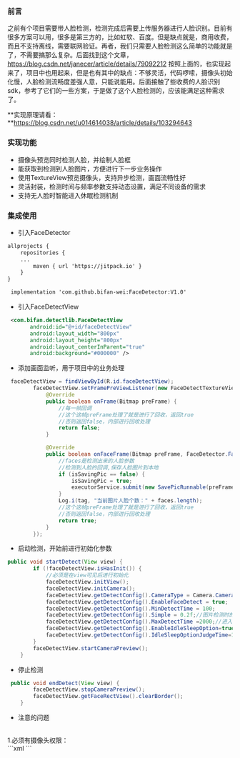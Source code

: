 ### 前言
之前有个项目需要带人脸检测，检测完成后需要上传服务器进行人脸识别。目前有很多方案可以用，很多是第三方的，比如虹软、百度。但是缺点就是，商用收费，而且不支持离线，需要联网验证。再者，我们只需要人脸检测这么简单的功能就是了，不需要搞那么复杂。后面找到这个文章，https://blog.csdn.net/janecer/article/details/79092212    按照上面的，也实现起来了，项目中也用起来，但是也有其中的缺点：不够灵活，代码啰嗦，摄像头初始化慢，人脸检测流畅度差强人意，只能说能用。后面接触了些收费的人脸识别sdk，参考了它们的一些方案，于是做了这个人脸检测的，应该能满足这种需求了。

**实现原理请看：**https://blog.csdn.net/u014614038/article/details/103294643

### 实现功能
- 摄像头预览同时检测人脸，并绘制人脸框
- 能获取到检测到人脸图片，方便进行下一步业务操作
- 使用TextureView预览摄像头，支持异步检测，画面流畅性好
- 灵活封装，检测时间与频率参数支持动态设置，满足不同设备的需求
- 支持无人脸时智能进入休眠检测机制

### 集成使用
- 引入FaceDetector
```xml
allprojects {
    repositories {
    ...
        maven { url 'https://jitpack.io' }
    }
}

 implementation 'com.github.bifan-wei:FaceDetector:V1.0'

```

- 引入FaceDetectView
 ```xml
  <com.bifan.detectlib.FaceDetectView
        android:id="@+id/faceDetectView"
        android:layout_width="800px"
        android:layout_height="800px"
        android:layout_centerInParent="true"
        android:background="#000000" />
```
- 添加画面监听，用于项目中的业务处理
```java
 faceDetectView = findViewById(R.id.faceDetectView);
        faceDetectView.setFramePreViewListener(new FaceDetectTextureView.IFramePreViewListener() {
            @Override
            public boolean onFrame(Bitmap preFrame) {
                //每一帧回调
                //这个这帧preFrame处理了就是进行了回收，返回true
                //否则返回false，内部进行回收处理
                return false;
            }

            @Override
            public boolean onFaceFrame(Bitmap preFrame, FaceDetector.Face[] faces) {
                //faces是检测出来的人脸参数
                //检测到人脸的回调,保存人脸图片到本地
                if (isSavingPic == false) {
                    isSavingPic = true;
                    executorService.submit(new SavePicRunnable(preFrame));
                }
                Log.i(tag, "当前图片人脸个数：" + faces.length);
                //这个这帧preFrame处理了就是进行了回收，返回true
                //否则返回false，内部进行回收处理
                return true;
            }
        });
   ```
- 启动检测，开始前进行初始化参数
```java
public void startDetect(View view) {
        if (!faceDetectView.isHasInit()) {
            //必须是在view可见后进行初始化
            faceDetectView.initView();
            faceDetectView.initCamera();
            faceDetectView.getDetectConfig().CameraType = Camera.CameraInfo.CAMERA_FACING_FRONT;
            faceDetectView.getDetectConfig().EnableFaceDetect = true;
            faceDetectView.getDetectConfig().MinDetectTime = 100;
            faceDetectView.getDetectConfig().Simple = 0.2f;//图片检测时的压缩取样率，0~1，越小检测越流畅
            faceDetectView.getDetectConfig().MaxDetectTime =2000;//进入智能休眠检测，以2秒一次的这个速度检测
            faceDetectView.getDetectConfig().EnableIdleSleepOption=true;//启用智能休眠检测机制
            faceDetectView.getDetectConfig().IdleSleepOptionJudgeTime=1000*10;//1分钟内没有检测到人脸，进入智能休眠检测
        }
        faceDetectView.startCameraPreview();
    }
```
- 停止检测
```java
 public void endDetect(View view) {
        faceDetectView.stopCameraPreview();
        faceDetectView.getFaceRectView().clearBorder();
    }
```
- 注意的问题
<br>
1.必须有摄像头权限：
<br>
 ```xml
 <uses-permission android:name="android.permission.CAMERA" />
 ```
